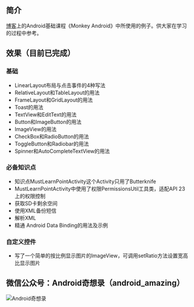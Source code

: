 ## 简介

[博客](http://sunjiajia.com)上的Android基础课程《Monkey Android》中所使用的例子。供大家在学习的过程中参考。

## 效果（目前已完成）

### 基础 

* LinearLayout布局与点击事件的4种写法
* RelativeLayout和TableLayout的用法
* FrameLayout和GridLayout的用法
* Toast的用法
* TextView和EditText的用法
* Button和ImageButton的用法
* ImageView的用法
* CheckBox和RadioButton的用法
* ToggleButton和Radiobar的用法
* Spinner和AutoCompleteTextView的用法


### 必备知识点

* 知识点MustLearnPointActivity这个Activity只用了Butterknife
* MustLearnPointActivity中使用了权限PermissionsUtil工具类，适配API 23上的权限控制
* 获取SD卡剩余空间
* 使用XML备份短信
* 解析XML
* 精通 Android Data Binding的用法及示例

### 自定义控件

* 写了一个简单的按比例显示图片的ImageView，可调用setRatio方法设置宽高比显示图片

## 微信公众号：Android奇想录（android_amazing）

![Android奇想录](http://sunjiajia.com/img/qrcode_for_android_amazing.jpg)